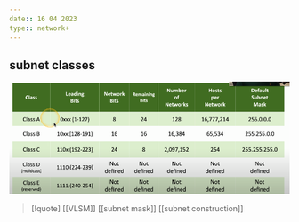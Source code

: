 ```yaml
---
date:: 16 04 2023
type:: network+
---
```

## subnet classes 
![Pasted_image_20230418132909.png](/static/Pasted_image_20230418132909.png)

>[!quote] [[VLSM]] [[subnet mask]] [[subnet construction]]